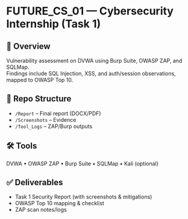 # FUTURE_CS_01 — Cybersecurity Internship (Task 1)

## 📌 Overview
Vulnerability assessment on DVWA using Burp Suite, OWASP ZAP, and SQLMap.  
Findings include SQL Injection, XSS, and auth/session observations, mapped to OWASP Top 10.

## 📂 Repo Structure
- `/Report` – Final report (DOCX/PDF)
- `/Screenshots` – Evidence
- `/Tool_Logs` – ZAP/Burp outputs

## 🛠 Tools
DVWA • OWASP ZAP • Burp Suite • SQLMap • Kali (optional)

## ✅ Deliverables
- Task 1 Security Report (with screenshots & mitigations)
- OWASP Top 10 mapping & checklist
- ZAP scan notes/logs



